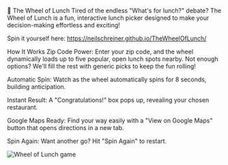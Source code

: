 🎡 The Wheel of Lunch
Tired of the endless "What's for lunch?" debate? The Wheel of Lunch is a fun, interactive lunch picker designed to make your decision-making effortless and exciting!

Spin it yourself here: https://neilschreiner.github.io/TheWheelOfLunch/

How It Works
Zip Code Power: Enter your zip code, and the wheel dynamically loads up to five popular, open lunch spots nearby. Not enough options? We'll fill the rest with generic picks to keep the fun rolling!

Automatic Spin: Watch as the wheel automatically spins for 8 seconds, building anticipation.

Instant Result: A "Congratulations!" box pops up, revealing your chosen restaurant.

Google Maps Ready: Find your way easily with a "View on Google Maps" button that opens directions in a new tab.

Spin Again: Want another go? Hit "Spin Again" to restart.

![Wheel of Lunch game](https://neilschreiner.github.io/TheWheelOfLunch/Logos/wheeloflunch.png)

